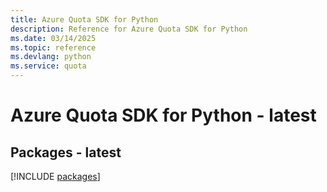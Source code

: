 ```yaml
---
title: Azure Quota SDK for Python
description: Reference for Azure Quota SDK for Python
ms.date: 03/14/2025
ms.topic: reference
ms.devlang: python
ms.service: quota
---
```

# Azure Quota SDK for Python - latest
## Packages - latest
[!INCLUDE [packages](quota-index.md)]